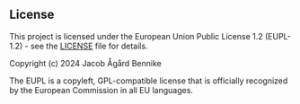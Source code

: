 ## License

This project is licensed under the European Union Public License 1.2 (EUPL-1.2) - see the [LICENSE](LICENSE) file for details.

Copyright (c) 2024 Jacob Ågård Bennike

The EUPL is a copyleft, GPL-compatible license that is officially recognized by the European Commission in all EU languages.
